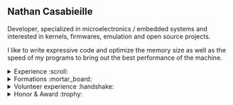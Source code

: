 <h2>Nathan Casabieille</h2>

<p align="justified">Developer, specialized in microelectronics / embedded systems and interested in kernels, firmwares, emulation and open source projects.</p>
<p>I like to write expressive code and optimize the memory size as well as the speed of my programs to bring out the best performance of the machine.</p>

<details>
  <summary>Experience :scroll:</summary>
  <ul>
      <li>Serviligne Development - 6 months internship as an Embedded Software Engineer (2020)</li>
      <li>Cadence Design Systems - 1 month internship (2015)</li>
  </ul>
</details>

<details>
    <summary>Formations :mortar_board:</summary>
    <ul>
        <li>European Institute of Technology, Epitech Barcelona - Master's degree (2019/2024)</li>
        <li>Amiral de Grasse High School, Scientific Baccalaureate - Computer and digital sciences (2016/2019)</li>
    </ul>
</details>

<details>
    <summary>Volunteer experience :handshake:</summary>
    <ul>
        <li>President of Epitech Spain Innovation Lab</li>
        <li>Gnu Contributor</li>
    </ul>
</details>

<details>
    <summary>Honor & Award :trophy:</summary>
    <ul>
        <li>Berger-Levrault - City’ZEN Challenge, <strong>1st place</strong> (2020)</li>
    </ul>
</details>
